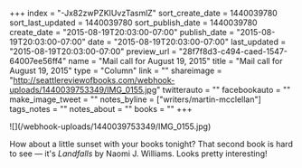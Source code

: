 +++
index = "-Jx82zwPZKIUvzTasmlZ"
sort_create_date = 1440039780
sort_last_updated = 1440039780
sort_publish_date = 1440039780
create_date = "2015-08-19T20:03:00-07:00"
publish_date = "2015-08-19T20:03:00-07:00"
date = "2015-08-19T20:03:00-07:00"
last_updated = "2015-08-19T20:03:00-07:00"
preview_url = "28f7f8d3-c494-caed-1547-64007ee56ff4"
name = "Mail call for August 19, 2015"
title = "Mail call for August 19, 2015"
type = "Column"
link = ""
shareimage = "http://seattlereviewofbooks.com/webhook-uploads/1440039753349/IMG_0155.jpg"
twitterauto = ""
facebookauto = ""
make_image_tweet = ""
notes_byline = ["writers/martin-mcclellan"]
tags_notes = ""
notes_about = ""
books = ""
+++
<p class="image">![](/webhook-uploads/1440039753349/IMG_0155.jpg)</p>

How about a little sunset with your books tonight? That second book is hard to see — it's _Landfalls_ by Naomi J. Williams. Looks pretty interesting!